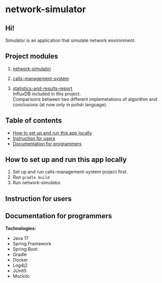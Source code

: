 # network-simulator

## Hi!
Simulator is an application that simulate network environment.

## Project modules

1. [network-simulator](https://github.com/PiotrStoklosa/network-simulator)


2. [calls-management-system](https://github.com/PiotrStoklosa/calls-management-system)


3. [statistics-and-results-report](https://hackmd.io/@yTKMIFmVQSuLpuxpJ1_ppQ/HJhTCzpF9) <br>
  InfluxDB included in this project.<br>
  Comparisons between two different implemetations of algorithm and conclusions (at now only in polish language).<br>


## Table of contents
* [How to set up and run this app locally](#How-to-set-up-and-run-this-app-locally)
* [Instruction for users](#Instruction-for-users)
* [Documentation for programmers](#Documentation-for-programmers)

## How to set up and run this app locally
1. Set up and run calls-management-system project first.
2. Run ```gradle build```
3. Run network-simulator.

## Instruction for users

## Documentation for programmers

**Technologies:**
- Java 17
- Spring Framework
- Spring Boot
- Gradle
- Docker
- Log4j2
- JUnit5
- Mockito
